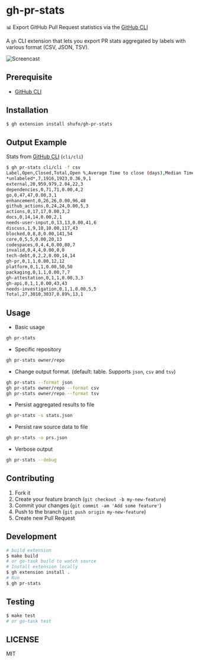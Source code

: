 # gh-pr-stats

📊 Export GitHub Pull Request statistics via the [GitHub CLI](https://github.com/cli/cli)

A `gh` CLI extension that lets you export PR stats aggregated by labels with various format (CSV, JSON, TSV).

![Screencast](https://github.com/user-attachments/assets/6f606cea-6284-4674-af32-bb1b718e261d)


## Prerequisite

- [GitHub CLI](https://github.com/cli/cli)

## Installation

```bash
$ gh extension install shufo/gh-pr-stats
```

## Output Example

Stats from [GitHub CLI](https://github.com/cli/cli) (`cli/cli`)

```bash
$ gh pr-stats cli/cli -f csv
Label,Open,Closed,Total,Open %,Average Time to close (days),Median Time to close (days)
*unlabeled*,7,1916,1923,0.36,9,1
external,20,959,979,2.04,22,3
dependencies,0,71,71,0.00,4,2
go,0,47,47,0.00,3,1
enhancement,0,26,26,0.00,96,48
github_actions,0,24,24,0.00,5,3
actions,0,17,17,0.00,3,2
docs,0,14,14,0.00,2,1
needs-user-input,0,13,13,0.00,41,6
discuss,1,9,10,10.00,117,43
blocked,0,8,8,0.00,141,54
core,0,5,5,0.00,20,13
codespaces,0,4,4,0.00,80,7
invalid,0,4,4,0.00,0,0
tech-debt,0,2,2,0.00,14,14
gh-pr,0,1,1,0.00,12,12
platform,0,1,1,0.00,50,50
packaging,0,1,1,0.00,7,7
gh-attestation,0,1,1,0.00,3,3
gh-api,0,1,1,0.00,43,43
needs-investigation,0,1,1,0.00,5,5
Total,27,3010,3037,0.89%,13,1
```

## Usage

- Basic usage

```bash
gh pr-stats
```

- Specific repository

```bash
gh pr-stats owner/repo
```

- Change output format. (default: table. Supports `json`, `csv` and `tsv`)

```bash
gh pr-stats --format json
gh pr-stats owner/repo --format csv
gh pr-stats owner/repo --format tsv
```

- Persist aggregated results to file

```bash
gh pr-stats -s stats.json
```

- Persist raw source data to file

```bash
gh pr-stats -o prs.json
```

- Verbose output

```bash
gh pr-stats --debug
```

## Contributing

1. Fork it
2. Create your feature branch (`git checkout -b my-new-feature`)
3. Commit your changes (`git commit -am 'Add some feature'`)
4. Push to the branch (`git push origin my-new-feature`)
5. Create new Pull Request

## Development

```bash
# build extension
$ make build
# or go-task build to watch source
# Install extension locally
$ gh extension install .
# Run 
$ gh pr-stats
```

## Testing

```bash
$ make test
# or go-task test
```

## LICENSE

MIT
